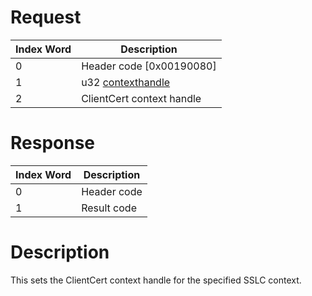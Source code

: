 # Request

| Index Word | Description                                        |
|------------|----------------------------------------------------|
| 0          | Header code \[0x00190080\]                         |
| 1          | u32 [contexthandle](SSLC:CreateContext "wikilink") |
| 2          | ClientCert context handle                          |

# Response

| Index Word | Description |
|------------|-------------|
| 0          | Header code |
| 1          | Result code |

# Description

This sets the ClientCert context handle for the specified SSLC context.